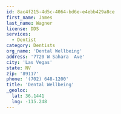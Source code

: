 ```yaml
---
id: 8ac4f215-4d5c-4064-bd6e-e4ebb429a8ce
first_name: James
last_name: Wagner
license: DDS
services:
  - Dentist
category: Dentists
org_name: 'Dental Wellbeing'
address: '7720 W Sahara  Ave'
city: 'Las Vegas'
state: NV
zip: '89117'
phone: '(702) 648-1200'
title: 'Dental Wellbeing'
_geoloc:
  lat: 36.1441
  lng: -115.248
---
```

